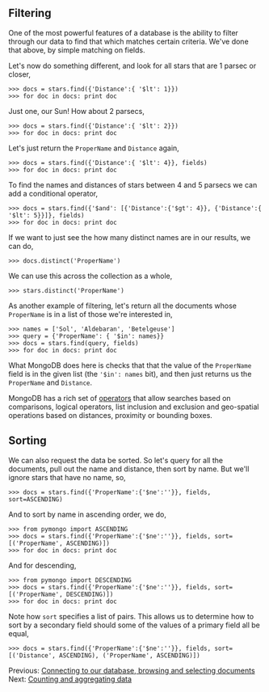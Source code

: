 ## Filtering

One of the most powerful features of a database is the ability to filter through our data to find that which matches certain criteria. We've done that above, by simple matching on fields.

Let's now do something different, and look for all stars that are 1 parsec or closer,

    >>> docs = stars.find({'Distance':{ '$lt': 1}})
    >>> for doc in docs: print doc

Just one, our Sun! How about 2 parsecs,

    >>> docs = stars.find({'Distance':{ '$lt': 2}})
    >>> for doc in docs: print doc

Let's just return the `ProperName` and `Distance` again,

    >>> docs = stars.find({'Distance':{ '$lt': 4}}, fields)
    >>> for doc in docs: print doc

To find the names and distances of stars between 4 and 5 parsecs we can add a conditional operator,

    >>> docs = stars.find({'$and': [{'Distance':{'$gt': 4}}, {'Distance':{ '$lt': 5}}]}, fields)
    >>> for doc in docs: print doc

If we want to just see the how many distinct names are in our results, we can do,

    >>> docs.distinct('ProperName')

We can use this across the collection as a whole,

    >>> stars.distinct('ProperName')

As another example of filtering, let's return all the documents whose `ProperName` is in a list of those we're interested in,

    >>> names = ['Sol', 'Aldebaran', 'Betelgeuse']
    >>> query = {'ProperName': { '$in': names}}
    >>> docs = stars.find(query, fields)
    >>> for doc in docs: print doc

What MongoDB does here is checks that that the value of the `ProperName` field is in the given list (the `'$in': names` bit), and then just returns us the `ProperName` and `Distance`.

MongoDB has a rich set of [operators](http://docs.mongodb.org/manual/reference/operators/) that allow searches based on comparisons, logical operators, list inclusion and exclusion and geo-spatial operations based on distances, proximity or bounding boxes.

## Sorting

We can also request the data be sorted. So let's query for all the documents, pull out the name and distance, then sort by name. But we'll ignore stars that have no name, so,

    >>> docs = stars.find({'ProperName':{'$ne':''}}, fields, sort=ASCENDING)

And to sort by name in ascending order, we do,

    >>> from pymongo import ASCENDING
    >>> docs = stars.find({'ProperName':{'$ne':''}}, fields, sort=[('ProperName', ASCENDING)])
    >>> for doc in docs: print doc

And for descending,

    >>> from pymongo import DESCENDING
    >>> docs = stars.find({'ProperName':{'$ne':''}}, fields, sort=[('ProperName', DESCENDING)])
    >>> for doc in docs: print doc

Note how `sort` specifies a list of pairs. This allows us to determine how to sort by a secondary field should some of the values of a primary field all be equal,

    >>> docs = stars.find({'ProperName':{'$ne':''}}, fields, sort=[('Distance', ASCENDING), ('ProperName', ASCENDING)])

Previous: [Connecting to our database, browsing and selecting documents](Select.md) Next: [Counting and aggregating data](CountAggregate.md)
